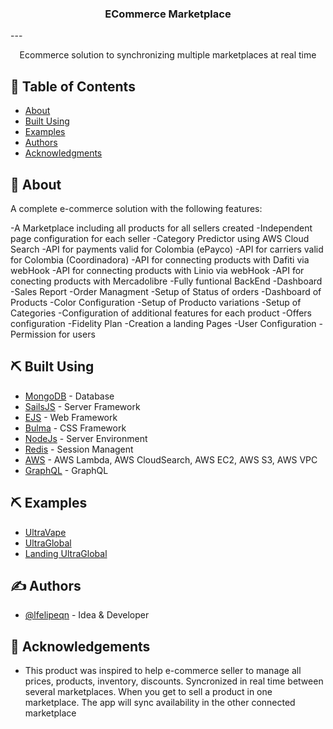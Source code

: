 <h3 align="center">ECommerce Marketplace</h3>
---

<p align="center"> Ecommerce solution to synchronizing multiple marketplaces at real time
    <br> 
</p>

## 📝 Table of Contents

- [About](#about)
- [Built Using](#built_using)
- [Examples](#working_projects)
- [Authors](#authors)
- [Acknowledgments](#acknowledgement)

## 🧐 About <a name = "about"></a>

A complete e-commerce solution with the following features:

-A Marketplace including all products for all sellers created
-Independent page configuration for each seller
-Category Predictor using AWS Cloud Search
-API for payments valid for Colombia (ePayco)
-API for carriers valid for Colombia (Coordinadora)
-API for connecting products with Dafiti via webHook
-API for connecting products with Linio via webHook
-API for conecting products with Mercadolibre
-Fully funtional BackEnd
  -Dashboard
  -Sales Report
  -Order Managment
  -Setup of Status of orders
  -Dashboard of Products
  -Color Configuration
  -Setup of Producto variations
  -Setup of Categories
  -Configuration of additional features for each product
  -Offers configuration
  -Fidelity Plan
  -Creation a landing Pages
  -User Configuration
  -Permission for users 

## ⛏️ Built Using <a name = "built_using"></a>

- [MongoDB](https://www.mongodb.com/) - Database
- [SailsJS](https://sailsjs.com/) - Server Framework
- [EJS](https://ejs.co/) - Web Framework
- [Bulma](https://bulma.io/) - CSS Framework
- [NodeJs](https://nodejs.org/en/) - Server Environment
- [Redis](https://redis.io/) - Session Managent
- [AWS](https://aws.amazon.com) - AWS Lambda, AWS CloudSearch, AWS EC2, AWS S3, AWS VPC
- [GraphQL](https://graphql.org/) - GraphQL

## ⛏️ Examples <a name = "working_projects"></a>

- [UltraVape](https://ultravape.co/)
- [UltraGlobal](https://fidelizacion.ultraglobaldistribucion.com/)
- [Landing UltraGlobal](https://fidelizacion.ultraglobaldistribucion.com/c/afiliacion)

## ✍️ Authors <a name = "authors"></a>

- [@lfelipeqn](https://github.com/lfelipeqn/) - Idea & Developer


## 🎉 Acknowledgements <a name = "acknowledgement"></a>

- This product was inspired to help e-commerce seller to manage all prices, products, inventory, discounts. Syncronized in real time between several marketplaces. When you get to sell a product in one marketplace. The app will sync availability in the other connected marketplace 
